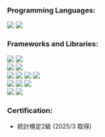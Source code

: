 ### Programming Languages:
<img src="https://img.shields.io/badge/-Typescript-007ACC.svg?logo=typescript&style=plastic"> <img src="https://img.shields.io/badge/-Python-3776AB.svg?logo=python&style=plastic">

### Frameworks and Libraries:
<img src="https://img.shields.io/badge/-React-61DAFB.svg?logo=react&style=plastic"> <img src="https://img.shields.io/badge/-Next.js-000000.svg?logo=next.js&style=plastic">  
<img src="https://img.shields.io/badge/-FastAPI-008080.svg?logo=FastAPI&style=plastic"> <img src="https://img.shields.io/badge/-Django-092E20.svg?logo=django&style=plastic">  
<img src="https://img.shields.io/badge/-pandas-0000cd.svg?logo=Pandas&style=plastic"> <img src="https://img.shields.io/badge/-Numpy-4169e1.svg?logo=numpy&style=plastic"> <img src="https://img.shields.io/badge/-Matplotlib-4682b4.svg?logo=&style=plastic"> <img src="https://img.shields.io/badge/-seaborn-00bfff.svg?logo=&style=plastic">  
<img src="https://img.shields.io/badge/-TensorFlow-ff8c00.svg?logo=tensorflow&style=plastic"> <img src="https://img.shields.io/badge/-Scikit%20learn-ffa500.svg?logo=scikit%20learn&style=plastic"> <img src="https://img.shields.io/badge/-Statsmodels-4169e1.svg?logo=&style=plastic">  
<img src="https://img.shields.io/badge/-PyTorch-ff4500.svg?logo=pytorch&style=plastic"> <img src="https://img.shields.io/badge/-Transformers-f0f8ff.svg?logo=hugging%20face&style=plastic">


### Certification:
- 統計検定2級 (2025/3 取得)
